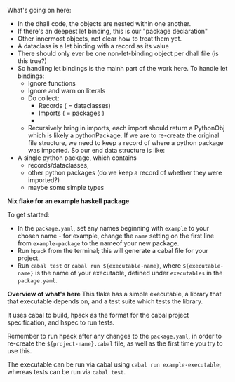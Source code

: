What's going on here:
- In the dhall code, the objects are nested within one another.
- If there's an deepest let binding, this is our "package declaration"
- Other innermost objects, not clear how to treat them yet.
- A dataclass is a let binding with a record as its value
- There should only ever be one non-let-binding object per dhall file (is this true?)
- So handling let bindings is the mainh part of the work here. To handle let bindings:
  - Ignore functions
  - Ignore and warn on literals
  - Do collect:
    - Records ( = dataclasses)
    - Imports ( = packages )
    -
  - Recursively bring in imports, each import should return a PythonObj which is likely a pythonPackage. If we are to re-create the original file structure, we need to keep a record of where a python package was imported.
So our end data structure is like:
- A single python package, which contains
  - records/dataclasses,
  - other python packages (do we keep a record of whether they were imported?)
  - maybe some simple types


**Nix flake for an example haskell package**

To get started:
- In the `package.yaml`, set any names beginning with `example` to your chosen name - for example, change the `name` setting on the first line from `example-package` to the nameof your new package.
- Run `hpack` from the terminal; this will generate a cabal file for your project.
- Run `cabal test` or `cabal run ${executable-name}`, where `${executable-name}` is the name of your executable, defined under `executables` in the `package.yaml`.

**Overview of what's here**
This flake has a simple executable, a library that that executable depends on, and a test suite which tests the library.

It uses cabal to build, hpack as the format for the cabal project specification, and hspec to run tests.

Remember to run hpack after any changes to the `package.yaml`, in order to re-create the `${project-name}.cabal` file, as well as the first time you try to use this.

The executable can be run via cabal using `cabal run example-executable`, whereas tests can be run via `cabal test`.

